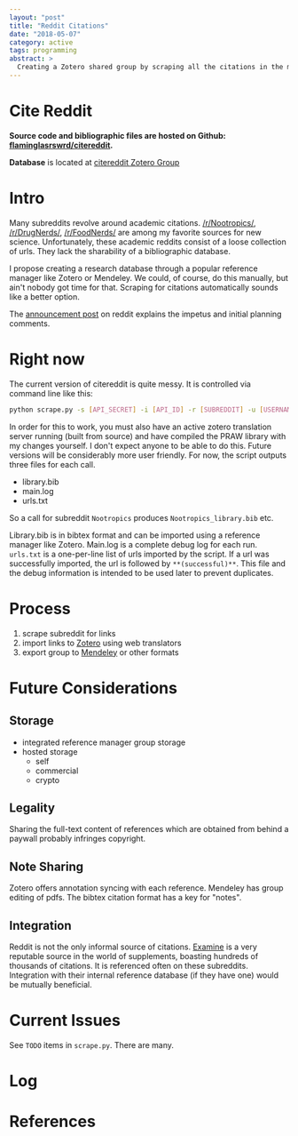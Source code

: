 ```yaml
---
layout: "post"
title: "Reddit Citations"
date: "2018-05-07"
category: active
tags: programming
abstract: >
  Creating a Zotero shared group by scraping all the citations in the more scholarly subreddits.
---
```

# Cite Reddit

**Source code and bibliographic files are hosted on Github: [flaminglasrswrd/citereddit](https://github.com/FlamingLasrSwrd/citereddit).**

**Database** is located at [citereddit Zotero Group][]  

# Intro

Many subreddits revolve around academic citations. [/r/Nootropics/][], [/r/DrugNerds/][], [/r/FoodNerds/][] are among my favorite sources for new science. Unfortunately, these academic reddits consist of a loose collection of urls. They lack the sharability of a bibliographic database.

I propose creating a research database through a popular reference manager like Zotero or Mendeley. We could, of course, do this manually, but ain't nobody got time for that. Scraping for citations automatically sounds like a better option.

The [announcement post][] on reddit explains the impetus and initial planning comments.

# Right now
The current version of citereddit is quite messy. It is controlled via command line like this:
```bash
python scrape.py -s [API_SECRET] -i [API_ID] -r [SUBREDDIT] -u [USERNAME] -p [PASSWORD]
```
In order for this to work, you must also have an active zotero translation server running (built from source) and have compiled the PRAW library with my changes yourself. I don't expect anyone to be able to do this. Future versions will be considerably more user friendly. For now, the script outputs three files for each call.

- library.bib
- main.log
- urls.txt

So a call for subreddit ```Nootropics``` produces ```Nootropics_library.bib``` etc.

Library.bib is in bibtex format and can be imported using a reference manager like Zotero. Main.log is a complete debug log for each run. ```urls.txt``` is a one-per-line list of urls imported by the script. If a url was successfully imported, the url is followed by ```**(successful)**```. This file and the debug information is intended to be used later to prevent duplicates.

# Process

1. scrape subreddit for links
2. import links to [Zotero][] using web translators
3. export group to [Mendeley][] or other formats

# Future Considerations

## Storage

- integrated reference manager group storage
- hosted storage
  - self
  - commercial
  - crypto

## Legality

Sharing the full-text content of references which are obtained from behind a paywall probably infringes copyright.

## Note Sharing

Zotero offers annotation syncing with each reference. Mendeley has group editing of pdfs. The bibtex citation format has a key for "notes".

## Integration

Reddit is not the only informal source of citations. [Examine][] is a very reputable source in the world of supplements, boasting hundreds of thousands of citations. It is referenced often on these subreddits. Integration with their internal reference database (if they have one) would be mutually beneficial.

# Current Issues
See ```TODO``` items in ```scrape.py```. There are many.

<!--links-->
[/r/Nootropics/]: https://reddit.com/r/Nootropics
[/r/DrugNerds/]: https://reddit.com/r/DrugNerds
[/r/FoodNerds/]: https://reddit.com/r/FoodNerds
[Zotero]: https://www.zotero.org/groups/2185229/citereddit/items
[Zotero translator dev]: https://www.zotero.org/support/dev/translators
[Mendeley]: https://www.mendeley.com/community/citereddit/
[announcement post]: https://www.reddit.com/r/Nootropics/comments/8hrwrh/nootropics_citation_database/
[Examine]: https://examine.com
[citereddit Zotero Group]:  https://www.zotero.org/groups/2185229/citereddit/items
<!--annotations-->



# Log

# References

<!--Annotations-->

<!--Glossary-->
